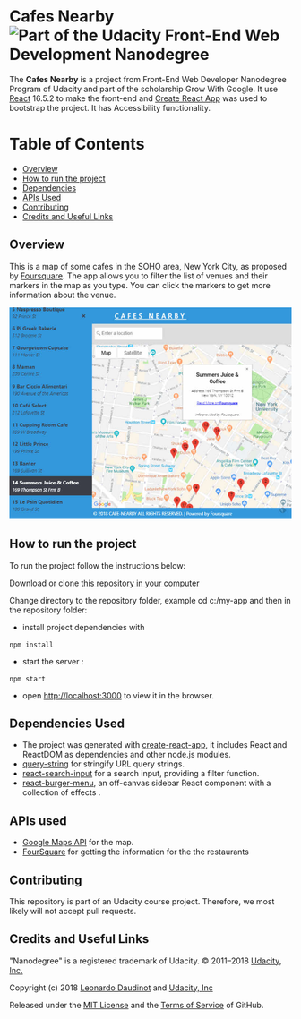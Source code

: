 # Cafes Nearby ![Part of the Udacity Front-End Web Development Nanodegree](https://img.shields.io/badge/Udacity-React-02b3e4.svg)
The **Cafes Nearby** is a project from Front-End Web Developer Nanodegree Program of Udacity and part of the scholarship Grow With Google. It use [React](https://reactjs.org/) 16.5.2 to make the front-end and [Create React App](https://github.com/facebookincubator/create-react-app) was used to bootstrap the project. It has Accessibility functionality.

# Table of Contents

* [Overview](#overview)
* [How to run the project](#how-to-run-the-project)
* [Dependencies](#dependencies-used)
* [APIs Used](#apis-used)
* [Contributing](#contributing)
* [Credits and Useful Links](#credits-and-useful-links)

## Overview

This is a  map of some cafes in the SOHO area, New York City, as proposed by [Foursquare](https://foursquare.com/). The app allows you to filter the list of venues and their markers in the map as you type. You can click the markers to get more information about the venue.

![Screenshot](./screenshot\cafes.jpg "Screenshot of the App")


## How to run the project

To run the project follow the instructions below: 

Download or clone [this repository in your computer](https://github.com/dimakm/TCenter-Eats)

Change directory to the repository folder, example cd c:/my-app and then in the repository folder:
* install project dependencies with 
```
npm install
```
* start the server : 
```
npm start
```
* open [http://localhost:3000](http://localhost:3000) to view it in the browser.

## Dependencies Used

* The project was generated with [create-react-app](https://github.com/facebook/create-react-app), it includes React and ReactDOM as dependencies and other node.js modules.
* [query-string](https://www.npmjs.com/package/query-string) for stringify URL query strings.
* [react-search-input](https://github.com/enkidevs/react-search-input) for a search input, providing a filter function.
* [react-burger-menu](https://www.npmjs.com/package/react-burger-menu), an off-canvas sidebar React component with a collection of effects .


## APIs used

* [Google Maps API](https://developers.google.com/maps/documentation/) for the map.
* [FourSquare](https://developer.foursquare.com/) for getting the information for the the restaurants

## Contributing

This repository is part of an Udacity course project. Therefore, we most likely will not accept pull requests.

## Credits and Useful Links

"Nanodegree" is a registered trademark of Udacity. © 2011–2018 [Udacity, Inc.](https://www.udacity.com/)

Copyright (c) 2018 [Leonardo Daudinot](https://www.linkedin.com/in/leonardodaudinot/) and [Udacity, Inc](https://www.udacity.com/)

Released under the [MIT License](LICENSE.txt) and the [Terms of Service](https://help.github.com/articles/github-terms-of-service) of GitHub.